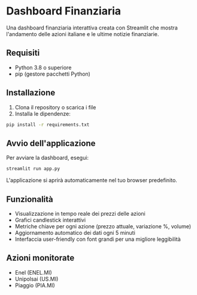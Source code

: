 # Dashboard Finanziaria

Una dashboard finanziaria interattiva creata con Streamlit che mostra l'andamento delle azioni italiane e le ultime notizie finanziarie.

## Requisiti

- Python 3.8 o superiore
- pip (gestore pacchetti Python)

## Installazione

1. Clona il repository o scarica i file
2. Installa le dipendenze:

```bash
pip install -r requirements.txt
```

## Avvio dell'applicazione

Per avviare la dashboard, esegui:

```bash
streamlit run app.py
```

L'applicazione si aprirà automaticamente nel tuo browser predefinito.

## Funzionalità

- Visualizzazione in tempo reale dei prezzi delle azioni
- Grafici candlestick interattivi
- Metriche chiave per ogni azione (prezzo attuale, variazione %, volume)
- Aggiornamento automatico dei dati ogni 5 minuti
- Interfaccia user-friendly con font grandi per una migliore leggibilità

## Azioni monitorate

- Enel (ENEL.MI)
- Unipolsai (US.MI)
- Piaggio (PIA.MI)
